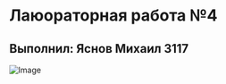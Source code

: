 # Лаюораторная работа №4
## Выполнил: Яснов Михаил З117

![Image]([https://i.gifer.com/KNiu.gif](https://i.pinimg.com/564x/91/14/58/91145812408637591259d29a85e46d18.jpg)https://i.pinimg.com/564x/91/14/58/91145812408637591259d29a85e46d18.jpg)
